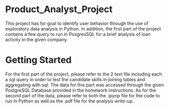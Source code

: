 # Product_Analyst_Project

This project has for goal to identify user behavior through the use of exploratory data analysis in Python. In addition, the first part of the project contains a few query to run in PosgresSQL for a brief analysis of loan activity in the given company.

# Getting Started

For the first part of the project, please refer to the 2 text file including each a sql query in order to test the candidate skills in joining tables and aggregating with sql. The data for this part was accessed through the given PostgreSQL Database provided in the homework instructions. As for the second part of the data, please refer to both the .ipynp file for the code to run in Python as well as the .pdf file for the analysis write-up. 


